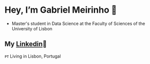 # Hey, I’m Gabriel Meirinho 👋

- Master's student in Data Science at the Faculty of Sciences of the University of Lisbon
  
## My [Linkedin](https://www.linkedin.com/in/gabriel-m-7182bb1b6/)💼

ᴘᴛ Living in Lisbon, Portugal
